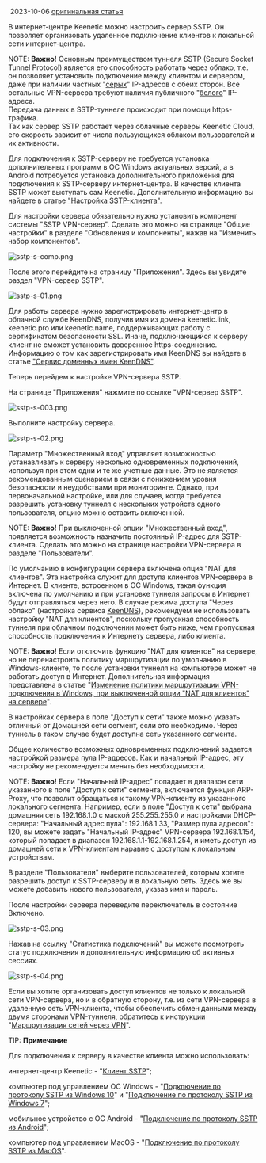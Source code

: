 
 2023-10-06
[оригинальная статья](https://help.keenetic.com/hc/ru/articles/360000594640-VPN-%D1%81%D0%B5%D1%80%D0%B2%D0%B5%D1%80-SSTP)


В интернет-центре Keenetic можно настроить сервер SSTP. Он позволяет организовать удаленное подключение клиентов к локальной сети интернет-центра.

NOTE: **Важно!** Основным преимуществом туннеля SSTP (Secure Socket Tunnel Protocol) является его способность работать через облако, т.е. он позволяет установить подключение между клиентом и сервером, даже при наличии частных "[серых](https://help.keenetic.com/hc/ru/articles/213965789)" IP-адресов с обеих сторон. Все остальные VPN-сервера требуют наличия публичного "[белого](https://help.keenetic.com/hc/ru/articles/213965789)" IP-адреса.  
Передача данных в SSTP-туннеле происходит при помощи https-трафика.  
Так как сервер SSTP работает через облачные серверы Keenetic Cloud, его скорость зависит от числа пользующихся облаком пользователей и их активности.

Для подключения к SSTP-серверу не требуется установка дополнительных программ в ОС Windows актуальных версий, а в Android потребуется установка дополнительного приложения для подключения к SSTP-серверу интернет-центра. В качестве клиента SSTP может выступать сам Keenetic. Дополнительную информацию вы найдете в статье ["Настройка SSTP-клиента"](https://help.keenetic.com/hc/ru/articles/360000599979).

Для настройки сервера обязательно нужно установить компонент системы "SSTP VPN-сервер". Сделать это можно на странице "Общие настройки" в разделе "Обновления и компоненты", нажав на "Изменить набор компонентов".

![sstp-s-comp.png](https://help.keenetic.com/hc/article_attachments/360000354220)

После этого перейдите на страницу "Приложения". Здесь вы увидите раздел "VPN-сервер SSTP".

![sstp-s-01.png](https://help.keenetic.com/hc/article_attachments/10729011473052)

Для работы сервера нужно зарегистрировать интернет-центр в облачной службе KeenDNS, получив имя из домена keenetic.link, keenetic.pro или keenetic.name, поддерживающих работу с сертификатом безопасности SSL. Иначе, подключающийся к серверу клиент не сможет установить доверенное https-соединение. Информацию о том как зарегистрировать имя KeenDNS вы найдете в статье ["Сервис доменных имен KeenDNS"](https://help.keenetic.com/hc/ru/articles/360000400919).

Теперь перейдем к настройке VPN-сервера SSTP.

На странице "Приложения" нажмите по ссылке "VPN-сервер SSTP". 

![sstp-s-003.png](https://help.keenetic.com/hc/article_attachments/360000308379)

Выполните настройку сервера.

![sstp-s-02.png](https://help.keenetic.com/hc/article_attachments/360000313499)

Параметр "Множественный вход" управляет возможностью устанавливать к серверу несколько одновременных подключений, используя при этом одни и те же учетные данные. Это не является рекомендованным сценарием в связи с понижением уровня безопасности и неудобствами при мониторинге. Однако, при первоначальной настройке, или для случаев, когда требуется разрешить установку туннеля с нескольких устройств одного пользователя, опцию можно оставить включенной.

NOTE: **Важно!** При выключенной опции "Множественный вход", появляется возможность назначить постоянный IP-адрес для SSTP-клиента. Сделать это можно на странице настройки VPN-сервера в разделе "Пользователи".

По умолчанию в конфигурации сервера включена опция "NAT для клиентов". Эта настройка служит для доступа клиентов VPN-сервера в Интернет. В клиенте, встроенном в ОС Windows, такая функция включена по умолчанию и при установке туннеля запросы в Интернет будут отправляться через него. В случае режима доступа "Через облако" (настройка сервиса [KeenDNS](https://help.keenetic.com/hc/ru/articles/360000400919)), рекомендуем не использовать настройку "NAT для клиентов", поскольку пропускная способность туннеля при облачном подключении может быть ниже, чем пропускная способность подключения к Интернету сервера, либо клиента.

NOTE: **Важно!** Если отключить функцию "NAT для клиентов" на сервере, но не перенастроить политику маршрутизации по умолчанию в Windows-клиенте, то после установки туннеля на компьютере может не работать доступ в Интернет. Дополнительная информация представлена в статье "[Изменение политики маршрутизации VPN-подключения в Windows, при выключенной опции "NAT для клиентов" на сервере](https://help.keenetic.com/hc/ru/articles/360011440700)".

В настройках сервера в поле "Доступ к сети" также можно указать отличный от Домашней сети сегмент, если это необходимо. Через туннель в таком случае будет доступна сеть указанного сегмента.

Общее количество возможных одновременных подключений задается настройкой размера пула IP-адресов. Как и начальный IP-адрес, эту настройку не рекомендуется менять без необходимости.

NOTE: **Важно!** Если "Начальный IP-адрес" попадает в диапазон сети указанного в поле "Доступ к сети" сегмента, включается функция ARP-Proxy, что позволит обращаться к такому VPN-клиенту из указанного локального сегмента. Например, если в поле "Доступ к сети" выбрана домашняя сеть 192.168.1.0 с маской 255.255.255.0 и настройками DHCP-сервера: "Начальный адрес пула": 192.168.1.33, "Размер пула адресов": 120, вы можете задать "Начальный IP-адрес" VPN-сервера 192.168.1.154, который попадает в диапазон 192.168.1.1-192.168.1.254, и иметь доступ из домашней сети к VPN-клиентам наравне с доступом к локальным устройствам.

В разделе "Пользователи" выберите пользователей, которым хотите разрешить доступ к SSTP-серверу и в локальную сеть. Здесь же вы можете добавить нового пользователя, указав имя и пароль.

После настройки сервера переведите переключатель в состояние Включено.

![sstp-s-03.png](https://help.keenetic.com/hc/article_attachments/360000304060)

Нажав на ссылку "Статистика подключений" вы можете посмотреть статус подключения и дополнительную информацию об активных сессиях.

![sstp-s-04.png](https://help.keenetic.com/hc/article_attachments/360000306239) 

Если вы хотите организовать доступ клиентов не только к локальной сети VPN-сервера, но и в обратную сторону, т.е. из сети VPN-сервера в удаленную сеть VPN-клиента, чтобы обеспечить обмен данными между двумя сторонами VPN-туннеля, обратитесь к инструкции "[Маршрутизация сетей через VPN](https://help.keenetic.com/hc/ru/articles/360001390359)".

TIP: **Примечание**  
  
Для подключения к серверу в качестве клиента можно использовать:  
  
интернет-центр Keenetic - "[Клиент SSTP](https://help.keenetic.com/hc/ru/articles/360000599979)";  
  
компьютер под управлением ОС Windows - "[Подключение по протоколу SSTP из Windows 10](https://help.keenetic.com/hc/ru/articles/360000029659)" и "[Подключение по протоколу SSTP из Windows 7](https://help.keenetic.com/hc/ru/articles/360004726360)";  
  
мобильное устройство с ОС Android - "[Подключение по протоколу SSTP из Android](https://help.keenetic.com/hc/ru/articles/360019377479)";  
  
компьютер под управлением MacOS - "[Подключение по протоколу SSTP из MacOS](https://help.keenetic.com/hc/ru/articles/4415732965394)".